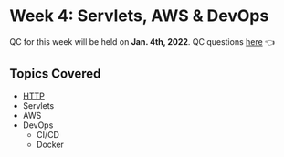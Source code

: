# Week 4: Servlets, AWS & DevOps
QC for this week will be held on **Jan. 4th, 2022**. QC questions [here](https://github.com/211129-Enterprise/demos/blob/main/4-servlets-devops/qc-questions.md) 👈

## Topics Covered
- [HTTP](https://github.com/211129-Enterprise/demos/blob/main/4-servlets-devops/notes/http.md)
- Servlets
- AWS
- DevOps
  - CI/CD
  - Docker


